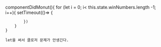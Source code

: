   componentDidMonut(){
        for (let i = 0; i< this.state.winNumbers.length -1; i++){
            setTimeout(()=> {
                
            })
        }
    }

    let을 써서 클로저 문제가 안생긴다.